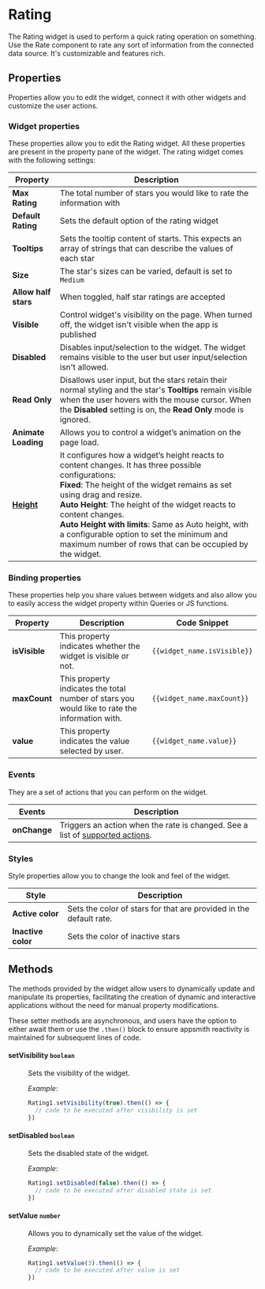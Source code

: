 # Rating

The Rating widget is used to perform a quick rating operation on something. Use the Rate component to rate any sort of information from the connected data source. It's customizable and features rich.

## Properties

Properties allow you to edit the widget, connect it with other widgets and customize the user actions.

### Widget properties

These properties allow you to edit the Rating widget. All these properties are present in the property pane of the widget. The rating widget comes with the following settings:

| Property             | Description                                                                                                                      |
| -------------------- | -------------------------------------------------------------------------------------------------------------------------------- |
| **Max Rating**       | The total number of stars you would like to rate the information with                                               |
| **Default Rating**   | Sets the default option of the rating widget                                                                                     |
| **Tooltips**         | Sets the tooltip content of starts. This expects an array of strings that can describe the values of each star   |
| **Size**             | The star's sizes can be varied, default is set to `Medium`                                                                       |
| **Allow half stars** | When toggled, half star ratings are accepted                                                                                     |
| **Visible**          | Control widget's visibility on the page. When turned off, the widget isn't visible when the app is published |
| **Disabled**         | Disables input/selection to the widget. The widget remains visible to the user but user input/selection isn't allowed. |
| **Read Only**        | Disallows user input, but the stars retain their normal styling and the star's **Tooltips** remain visible when the user hovers with the mouse cursor. When the **Disabled** setting is on, the **Read Only** mode is ignored. |
| **Animate Loading**  | Allows you to control a widget’s animation on the page load.                                                                     |
| [**Height**](/reference/widgets/#height)        | It configures how a widget’s height reacts to content changes. It has three possible configurations:<br/>**Fixed**: The height of the widget remains as set using drag and resize.<br/> **Auto Height**: The height of the widget reacts to content changes.<br/>  **Auto Height with limits**: Same as Auto height, with a configurable option to set the minimum and maximum number of rows that can be occupied by the widget.                                      |

### Binding properties

These properties help you share values between widgets and also allow you to easily access the widget property within Queries or JS functions.

| Property      | Description                                                                                    | Code Snippet                |
| ------------- | ---------------------------------------------------------------------------------------------- | --------------------------- |
| **isVisible** | This property indicates whether the widget is visible or not.                                  | `{{widget_name.isVisible}}` |
| **maxCount**  | This property indicates the total number of stars you would like to rate the information with. | `{{widget_name.maxCount}}`  |
| **value**     | This property indicates the value selected by user.                                            | `{{widget_name.value}}`     |

### Events

They are a set of actions that you can perform on the widget.

| Events       | Description                                                                                                            |
| ------------ | ---------------------------------------------------------------------------------------------------------------------- |
| **onChange** | Triggers an action when the rate is changed. See a list of [supported actions](../appsmith-framework/widget-actions/). |

### Styles

Style properties allow you to change the look and feel of the widget.

| Style              | Description                                                                     |
| ------------------ | ------------------------------------------------------------------------------- |
| **Active color**   | Sets the color of stars for that are provided in the default rate. |
| **Inactive color** | Sets the color of inactive stars                                                |

## Methods

The methods provided by the widget allow users to dynamically update and manipulate its properties, facilitating the creation of dynamic and interactive applications without the need for manual property modifications. 

These setter methods are asynchronous, and users have the option to either await them or use the `.then()` block to ensure appsmith reactivity is maintained for subsequent lines of code.


#### setVisibility `boolean`

<dd>

Sets the visibility of the widget.

*Example*:

```js
Rating1.setVisibility(true).then(() => {
  // code to be executed after visibility is set
})

```

</dd>


#### setDisabled `boolean`

<dd>

Sets the disabled state of the widget.

*Example*:

```js
Rating1.setDisabled(false).then(() => {
  // code to be executed after disabled state is set
})
```

</dd>

#### setValue `number`

<dd>

Allows you to dynamically set the value of the widget.

*Example*:

```js
Rating1.setValue(3).then(() => {
  // code to be executed after value is set
})
```

</dd>
